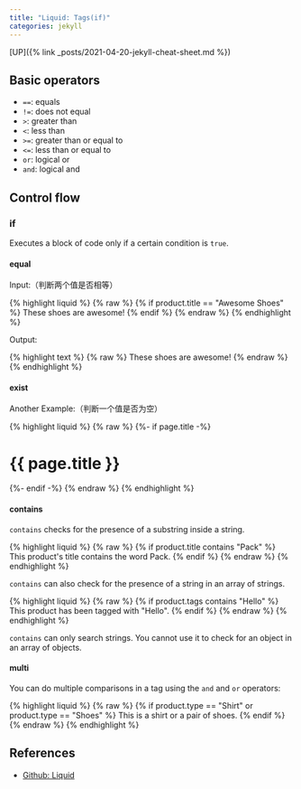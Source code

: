 ```yaml
---
title: "Liquid: Tags(if)"
categories: jekyll
---
```


[UP]({% link _posts/2021-04-20-jekyll-cheat-sheet.md %})

## Basic operators

- `==`: equals
- `!=`: does not equal
- `>`: greater than
- `<`: less than
- `>=`: greater than or equal to
- `<=`: less than or equal to
- `or`: logical or
- `and`: logical and

## Control flow

### if

Executes a block of code only if a certain condition is `true`.

#### equal

Input:（判断两个值是否相等）

{% highlight liquid %}
{% raw %}
{% if product.title == "Awesome Shoes" %}
  These shoes are awesome!
{% endif %}
{% endraw %}
{% endhighlight %}

Output:

{% highlight text %}
{% raw %}
These shoes are awesome!
{% endraw %}
{% endhighlight %}

#### exist

Another Example:（判断一个值是否为空）

{% highlight liquid %}
{% raw %}
{%- if page.title -%}
  <h1 class="page-heading">{{ page.title }}</h1>
{%- endif -%}
{% endraw %}
{% endhighlight %}

#### contains

`contains` checks for the presence of a substring inside a string.

{% highlight liquid %}
{% raw %}
{% if product.title contains "Pack" %}
  This product's title contains the word Pack.
{% endif %}
{% endraw %}
{% endhighlight %}

`contains` can also check for the presence of a string in an array of strings.

{% highlight liquid %}
{% raw %}
{% if product.tags contains "Hello" %}
  This product has been tagged with "Hello".
{% endif %}
{% endraw %}
{% endhighlight %}

`contains` can only search strings. You cannot use it to check for an object in an array of objects.

#### multi

You can do multiple comparisons in a tag using the `and` and `or` operators:

{% highlight liquid %}
{% raw %}
{% if product.type == "Shirt" or product.type == "Shoes" %}
  This is a shirt or a pair of shoes.
{% endif %}
{% endraw %}
{% endhighlight %}

## References

- [Github: Liquid](https://shopify.github.io/liquid/)
